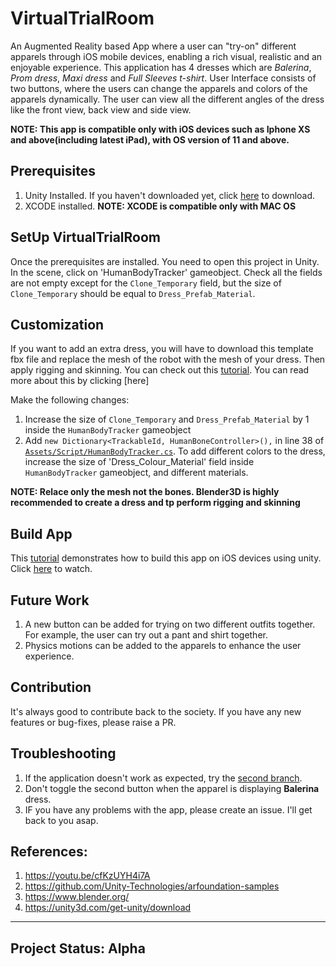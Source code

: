 # VirtualTrialRoom
An Augmented Reality based App where a user can "try-on" different apparels through iOS mobile devices, enabling a rich visual, realistic and an enjoyable experience.
This application has 4 dresses which are *Balerina*, *Prom dress*, *Maxi dress* and *Full Sleeves t-shirt*. User Interface consists of two buttons, where the users can change the apparels and colors of the apparels dynamically. The user can view all the different angles of the dress like the front view, back view and side view.



**NOTE: This app is compatible only with iOS devices such as Iphone XS and above(including latest iPad), with OS version of 11 and above.**

## Prerequisites
1. Unity Installed. If you haven't downloaded yet, click [here](https://unity3d.com/get-unity/download) to download.
2. XCODE installed. 
**NOTE: XCODE is compatible only with MAC OS**

## SetUp VirtualTrialRoom
Once the prerequisites are installed. You need to open this project in Unity. In the scene, click on 'HumanBodyTracker' gameobject. Check all the fields are not empty except for the `Clone_Temporary` field, but the size of `Clone_Temporary` should be equal to `Dress_Prefab_Material`.

## Customization 
If you want to add an extra dress, you will have to download this template fbx file and replace the mesh of the robot with the mesh of your dress. Then apply rigging and skinning. You can check out this [tutorial](https://youtu.be/cRlb9tncJok). You can read more about this by clicking [here]

Make the following changes:
1. Increase the size of `Clone_Temporary` and `Dress_Prefab_Material` by 1 inside the `HumanBodyTracker` gameobject 
2. Add `new Dictionary<TrackableId, HumanBoneController>(),` in line 38 of [`Assets/Script/HumanBodyTracker.cs`](https://github.com/SuhailRahman/VirtualTrialRoom/blob/master/Assets/Script/HumanBodyTracker.cs). To add different colors to the dress, increase the size of 'Dress_Colour_Material' field inside `HumanBodyTracker` gameobject, and different materials.

**NOTE: Relace only the mesh not the bones. Blender3D is highly recommended to create a dress and tp perform rigging and skinning**

## Build App
This [tutorial](https://youtu.be/80-nE7ichvk) demonstrates how to build this app on iOS devices using unity. Click [here](https://youtu.be/80-nE7ichvk) to watch.

## Future Work
1. A new button can be added for trying on two different outfits together. For example, the user can try out a pant and shirt together.
2. Physics motions can be added to the apparels to enhance the user experience.

## Contribution
It's always good to contribute back to the society. If you have any new features or bug-fixes, please raise a PR.

## Troubleshooting
1. If the application doesn't work as expected, try the [second branch](https://github.com/SuhailRahman/VirtualTrialRoom/tree/original_w/0_changes).
2. Don't toggle the second button when the apparel is displaying **Balerina** dress.
3. IF you have any problems with the app, please create an issue. I'll get back to you asap.

## References:
1. https://youtu.be/cfKzUYH4i7A
2. https://github.com/Unity-Technologies/arfoundation-samples
3. https://www.blender.org/
4. https://unity3d.com/get-unity/download

***

## Project Status: Alpha
